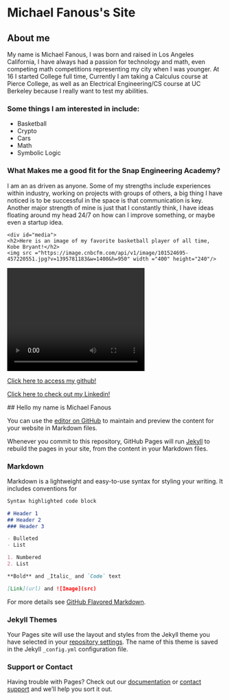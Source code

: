 <!DOCTYPE html>
<html>
  <head> <title>Michael Fanous's Site</title></head>
<body>
  <h1>Michael Fanous's Site</h1>
  <div id="introduction">
    <h2>About me</h2>
    <p>My name is Michael Fanous, I was born and raised in Los Angeles California, I have always had a passion for technology and math, even competing math competitions representing my city when I was younger. At 16 I started College full time, Currently I am taking a Calculus course at Pierce College, as well as an Electrical Engineering/CS course at UC Berkeley because I really want to test my abilities. </p>
    <h3>Some things I am interested in include:</h3>
    <ul>
      <li>Basketball</li>
      <li>Crypto</li>
      <li>Cars</li>
      <li>Math</li>
      <li>Symbolic Logic</li>
    </ul>
    <h3>What Makes me a good fit for the Snap Engineering Academy?</h3>
    <p> I am an as driven as anyone. Some of my strengths include experiences within industry, working on projects with groups of others, a big thing I have noticed is to be successful in the space is that communication is key. Another major strength of mine is just that I constantly think, I have ideas floating around my head 24/7 on how can I improve something, or maybe even a startup idea.</p>

    <div id="media">
    <h2>Here is an image of my favorite basketball player of all time, Kobe Bryant!</h2>
    <img src ="https://image.cnbcfm.com/api/v1/image/101524695-457220551.jpg?v=1395781183&w=1400&h=950" width ="400" height="240"/>
    
  <video src = "https://www.youtube.com/watch?v=P674MK3AwSk" width ="320" height="240" controls>
  Video not supported
  </video>
 
  <a href="https://github.com/MichaelFanous">Click here to access my github!</a>
  
  <a href="https://www.linkedin.com/in/michael-f-63833475/">Click here to check out my Linkedin!</a>
 
  </div>
</body>
## Hello my name is Michael Fanous

You can use the [editor on GitHub](https://github.com/MichaelFanous/MichaelFanous-MichaelFanous.github.io/edit/main/README.md) to maintain and preview the content for your website in Markdown files.

Whenever you commit to this repository, GitHub Pages will run [Jekyll](https://jekyllrb.com/) to rebuild the pages in your site, from the content in your Markdown files.

### Markdown

Markdown is a lightweight and easy-to-use syntax for styling your writing. It includes conventions for

```markdown
Syntax highlighted code block

# Header 1
## Header 2
### Header 3

- Bulleted
- List

1. Numbered
2. List

**Bold** and _Italic_ and `Code` text

[Link](url) and ![Image](src)
```

For more details see [GitHub Flavored Markdown](https://guides.github.com/features/mastering-markdown/).

### Jekyll Themes

Your Pages site will use the layout and styles from the Jekyll theme you have selected in your [repository settings](https://github.com/MichaelFanous/MichaelFanous-MichaelFanous.github.io/settings/pages). The name of this theme is saved in the Jekyll `_config.yml` configuration file.

### Support or Contact

Having trouble with Pages? Check out our [documentation](https://docs.github.com/categories/github-pages-basics/) or [contact support](https://support.github.com/contact) and we’ll help you sort it out.
